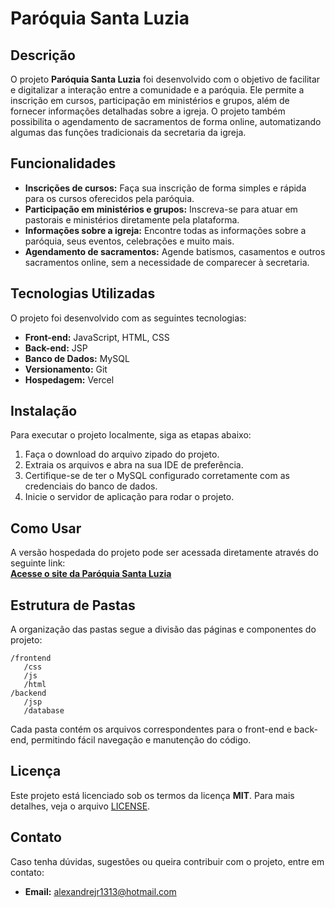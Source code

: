 # Paróquia Santa Luzia

## Descrição  

O projeto **Paróquia Santa Luzia** foi desenvolvido com o objetivo de facilitar e digitalizar a interação entre a comunidade e a paróquia. Ele permite a inscrição em cursos, participação em ministérios e grupos, além de fornecer informações detalhadas sobre a igreja. O projeto também possibilita o agendamento de sacramentos de forma online, automatizando algumas das funções tradicionais da secretaria da igreja.

## Funcionalidades

- **Inscrições de cursos:** Faça sua inscrição de forma simples e rápida para os cursos oferecidos pela paróquia.
- **Participação em ministérios e grupos:** Inscreva-se para atuar em pastorais e ministérios diretamente pela plataforma.
- **Informações sobre a igreja:** Encontre todas as informações sobre a paróquia, seus eventos, celebrações e muito mais.
- **Agendamento de sacramentos:** Agende batismos, casamentos e outros sacramentos online, sem a necessidade de comparecer à secretaria.

## Tecnologias Utilizadas

O projeto foi desenvolvido com as seguintes tecnologias:

- **Front-end:** JavaScript, HTML, CSS
- **Back-end:** JSP
- **Banco de Dados:** MySQL
- **Versionamento:** Git
- **Hospedagem:** Vercel

## Instalação

Para executar o projeto localmente, siga as etapas abaixo:

1. Faça o download do arquivo zipado do projeto.
2. Extraia os arquivos e abra na sua IDE de preferência.
3. Certifique-se de ter o MySQL configurado corretamente com as credenciais do banco de dados.
4. Inicie o servidor de aplicação para rodar o projeto.

## Como Usar

A versão hospedada do projeto pode ser acessada diretamente através do seguinte link:  
**[Acesse o site da Paróquia Santa Luzia](#)**

## Estrutura de Pastas

A organização das pastas segue a divisão das páginas e componentes do projeto:

```
/frontend
   /css
   /js
   /html
/backend
   /jsp
   /database
```

Cada pasta contém os arquivos correspondentes para o front-end e back-end, permitindo fácil navegação e manutenção do código.

## Licença

Este projeto está licenciado sob os termos da licença **MIT**. Para mais detalhes, veja o arquivo [LICENSE](LICENSE).

## Contato

Caso tenha dúvidas, sugestões ou queira contribuir com o projeto, entre em contato:

- **Email:** alexandrejr1313@hotmail.com
